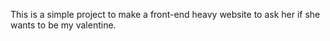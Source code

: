 This is a simple project to make a front-end heavy website to ask her if she wants to be my valentine.
